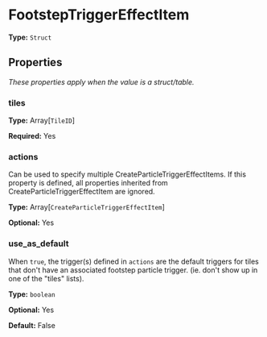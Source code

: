 # FootstepTriggerEffectItem

**Type:** `Struct`

## Properties

*These properties apply when the value is a struct/table.*

### tiles

**Type:** Array[`TileID`]

**Required:** Yes

### actions

Can be used to specify multiple CreateParticleTriggerEffectItems. If this property is defined, all properties inherited from CreateParticleTriggerEffectItem are ignored.

**Type:** Array[`CreateParticleTriggerEffectItem`]

**Optional:** Yes

### use_as_default

When `true`, the trigger(s) defined in `actions` are the default triggers for tiles that don't have an associated footstep particle trigger. (ie. don't show up in one of the "tiles" lists).

**Type:** `boolean`

**Optional:** Yes

**Default:** False

